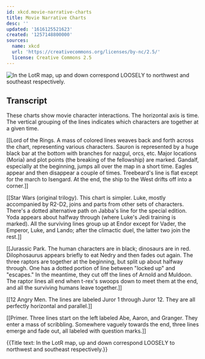 ```yaml
---
id: xkcd.movie-narrative-charts
title: Movie Narrative Charts
desc: ''
updated: '1616125521623'
created: '1257148800000'
sources:
  name: xkcd
  url: 'https://creativecommons.org/licenses/by-nc/2.5/'
  license: Creative Commons 2.5
---
```

![In the LotR map, up and down correspond LOOSELY to northwest and southeast respectively.](https://imgs.xkcd.com/comics/movie_narrative_charts.png)

## Transcript
These charts show movie character interactions. The horizontal axis is time. The vertical grouping of the lines indicates which characters are together at a given time.

[[Lord of the Rings. A mass of colored lines weaves back and forth across the chart, representing various characters. Sauron is represented by a huge black bar at the bottom with branches for nazgul, orcs, etc. Major locations (Moria) and plot points (the breaking of the fellowship) are marked. Gandalf, especially at the beginning, jumps all over the map in a short time. Eagles appear and then disappear a couple of times. Treebeard's line is flat except for the march to Isengard. At the end, the ship to the West drifts off into a corner.]]

[[Star Wars (original trilogy). This chart is simpler. Luke, mostly accompanied by R2-D2, joins and parts from other sets of characters. There's a dotted alternative path on Jabba's line for the special edition. Yoda appears about halfway through (where Luke's Jedi training is marked). All the surviving lines group up at Endor except for Vader, the Emperor, Luke, and Lando; after the climactic duel, the latter two join the rest.]]

[[Jurassic Park. The human characters are in black; dinosaurs are in red. Dilophosaurus appears briefly to eat Nedry and then fades out again. The three raptors are together at the beginning, but split up about halfway through. One has a dotted portion of line between "locked up" and "escapes." In the meantime, they cut off the lines of Arnold and Muldoon. The raptor lines all end when t-rex's swoops down to meet them at the end, and all the surviving humans leave together.]]

[[12 Angry Men. The lines are labeled Juror 1 through Juror 12. They are all perfectly horizontal and parallel.]]

[[Primer. Three lines start on the left labeled Abe, Aaron, and Granger. They enter a mass of scribbling. Somewhere vaguely towards the end, three lines emerge and fade out, all labeled with question marks.]]

{{Title text: In the LotR map, up and down correspond LOOSELY to northwest and southeast respectively.}}
